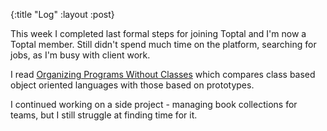 {:title "Log"
 :layout :post}

This week I completed last formal steps for joining Toptal and I'm now a Toptal
member. Still didn't spend much time on the platform, searching for jobs, as I'm
busy with client work.

I read [Organizing Programs Without Classes](/papers.html) which compares class
based object oriented languages with those based on prototypes.

I continued working on a side project - managing book collections for teams, but
I still struggle at finding time for it.
